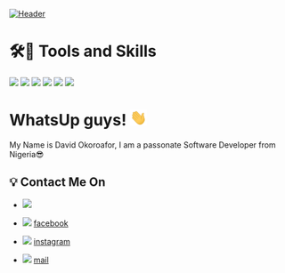 [![Header](https://github.com/korafdavid/David_Okoroaofor/blob/main/coverphoto.png "Header")](https://github.com/korafdavid/David_Okoroaofor/blob/main/coverphoto.png)

#  🛠🔧 Tools and Skills
![](https://img.shields.io/badge/Code-Javascsript-informational?style=flat&logo=Javascript&logoColor=white&color=2bbc8a)
![](https://img.shields.io/badge/Code-Dart-informational?style=flat&logo=Dart&logoColor=white&color=blue)
![](https://img.shields.io/badge/OS-LINUX-informational?style=flat&logo=Linux&logoColor=white&color=orange)
![](https://img.shields.io/badge/runtime-NODEJS-informational?style=flat&logo=Node.js&logoColor=white&color=purple)
![](https://img.shields.io/badge/Code-flutter-informational?style=flat&logo=flutter&logoColor=white&color=blue)
![](https://img.shields.io/badge/runtime-NODEJS-informational?style=flat&logo=Node.js&logoColor=white&color=purple)


<!-- https://twitter.com/korafdavid -->
<!-- https://www.facebook.com/korafdavid -->

# WhatsUp guys! <img src="https://github.com/korafdavid/korafdavid/blob/main/wave.gif" width="30px">

 My Name is David Okoroafor, I am a passonate Software Developer from Nigeria😎


## 💡 Contact Me On 

 - ![](https://img.shields.io/twitter/follow/korafdavid?style=social)

 - <a href = "https://www.facebook.com/korafdavid">![](https://img.shields.io/badge/facebook-informational?style=flat&logo=facebook&logoColor=white&color=blue)</a>  [facebook](https://www.facebook.com/korafdavid)

 - ![](https://img.shields.io/badge/instagram-informational?style=flat&logo=instagram&logoColor=white&color=orange)   [instagram](https://www.instagram.com/korafdavid/?utm_medium=copy_link)

 -  ![](https://img.shields.io/badge/Gmail-informational?style=flat&logo=Gmail&logoColor=white&color=green)   [mail](mailto:okoroafordavid61@gmail.com?body=Hi)





